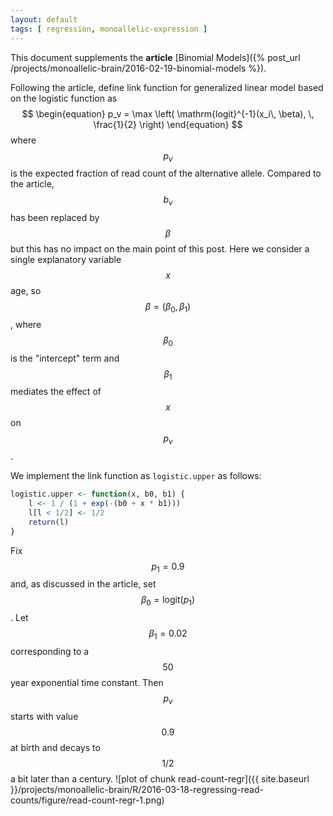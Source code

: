 ```yaml
---
layout: default
tags: [ regression, monoallelic-expression ]
---
```


This document supplements the **article** [Binomial Models]({% post_url /projects/monoallelic-brain/2016-02-19-binomial-models %}).

Following the article, define link function for generalized linear model based on the logistic function as 
$$
\begin{equation}
p_v = \max \left( \mathrm{logit}^{-1}(x_i\, \beta), \, \frac{1}{2} \right)
\end{equation}
$$
where $$p_v$$ is the expected fraction of read count of the alternative allele.
Compared to the article, $$b_v$$ has been replaced by $$\beta$$ but this has no impact on the main point of this post.  Here we consider a single explanatory variable $$x$$ age, so $$\beta=(\beta_0,\beta_1)$$, where $$\beta_0$$ is the "intercept" term and $$\beta_1$$ mediates the effect of $$x$$ on $$p_v$$.

We implement the link function as `logistic.upper` as follows:

```r
logistic.upper <- function(x, b0, b1) {
    l <- 1 / (1 + exp(-(b0 + x * b1)))
    l[l < 1/2] <- 1/2
    return(l)
}
```

Fix $$p_1=0.9$$ and, as discussed in the article, set $$\beta_0 = \mathrm{logit}(p_1)$$.  Let $$\beta_1=0.02$$ corresponding to a $$50$$ year exponential time constant.  Then $$p_v$$ starts with value $$0.9$$ at birth and decays to $$1/2$$ a bit later than a century.
![plot of chunk read-count-regr]({{ site.baseurl }}/projects/monoallelic-brain/R/2016-03-18-regressing-read-counts/figure/read-count-regr-1.png)
<!-- MathJax scripts -->
<script type="text/javascript" src="https://cdn.mathjax.org/mathjax/latest/MathJax.js?config=TeX-AMS-MML_HTMLorMML"></script>

